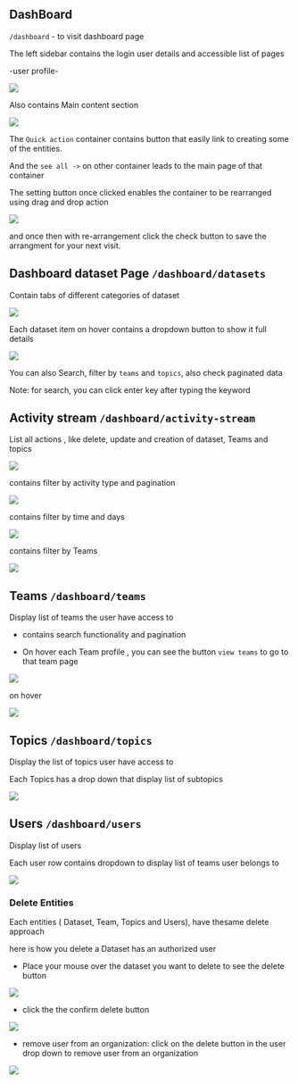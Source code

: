 ## DashBoard

`/dashboard` - to visit dashboard page


The left sidebar contains the login user details and accessible list of pages

-user profile-

![](./profile.png)

Also contains Main content section

![](./dashboard.png)

The `Quick action` container contains button that easily link to creating some of the entities.

And the `see all ->` on other container leads to the main page of that container

The setting button once clicked enables the container to be rearranged using drag and drop action

![](./drag.png)

and once then with re-arrangement click the check button to save the arrangment for your next visit.



## Dashboard dataset Page `/dashboard/datasets`

Contain tabs of different categories of dataset

![](./datasetpage.png)


Each dataset item on hover contains a dropdown button to show it full details

![](./datasetdetails.png)

You can also Search, filter by `teams` and `topics`, also check paginated data

Note: for search, you can click enter key after typing the keyword

## Activity stream `/dashboard/activity-stream`

List all actions , like delete, update and creation of dataset, Teams and topics

![](./activitypage.png)

contains filter by activity type  and pagination

![](./activityfilter2.png)

contains filter by time and days

![](./activityfilter.png)

contains filter by Teams

![](./activityfilter1.png)


## Teams `/dashboard/teams`

Display list of teams the user have access to

- contains search functionality and pagination

- On hover each Team profile , you can see the button `view teams` to go to that team page

![](./teams.png)

on hover

![](./teamhover.png)

## Topics `/dashboard/topics`

Display the list of topics user have access to

Each Topics has a drop down that display list of subtopics

![](./topics.png)


## Users `/dashboard/users`

Display list of users

Each user row contains dropdown to display list of teams user belongs to

![](./users.png)



### Delete Entities

Each entities ( Dataset, Team, Topics and Users), have thesame delete approach

here is how you delete a Dataset has an authorized user

- Place your mouse over the dataset you want to delete to see the delete button

![](./delete1.png)

- click the the confirm delete button

![](delete2.png)

- remove user from an organization: click on the delete button in the user drop down to remove user from an organization

![](./removeuser.png)